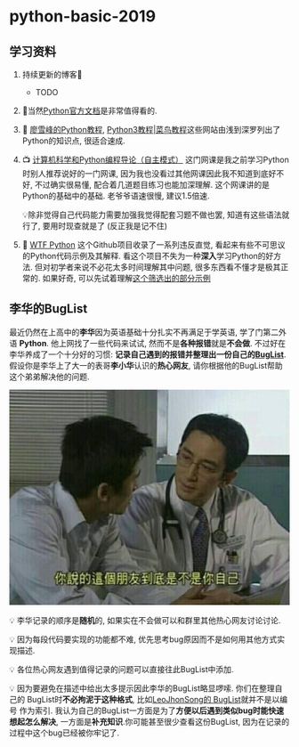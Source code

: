 # python-basic-2019

## 学习资料

1. 持续更新的博客💪

   - TODO

2. :open_book:当然[Python官方文档](https://docs.python.org/zh-cn/3/)是非常值得看的.

3. 📑 [廖雪峰的Python教程](https://www.liaoxuefeng.com/wiki/0014316089557264a6b348958f449949df42a6d3a2e542c000), [Python3教程|菜鸟教程](https://www.runoob.com/python3/python3-tutorial.html)这些网站由浅到深罗列出了Python的知识点, 很适合速成.
4. 📺 [计算机科学和Python编程导论（自主模式）](http://www.xuetangx.com/courses/course-v1:MITx+6_00_1x+sp/about) 这门网课是我之前学习Python时别人推荐说好的一门网课, 因为我也没看过其他网课因此我不知道到底好不好, 不过确实很易懂, 配合着几道题目练习也能加深理解. 这个网课讲的是Python的基础中的基础. 老爷爷语速很慢, 建议1.5倍速.

   💡除非觉得自己代码能力需要加强我觉得配套习题不做也罢, 知道有这些语法就行了, 要用时现查就是了 (反正我是记不住)

5. 📑 [WTF Python](https://github.com/satwikkansal/wtfpython) 这个Github项目收录了一系列违反直觉, 看起来有些不可思议的Python代码示例及其解释. 看这个项目不失为一种**深入**学习Python的好方法. 但对初学者来说不必花太多时间理解其中问题, 很多东西看不懂才是极其正常的. 如果好奇, 可以先试着理解[这个筛选出的部分示例](https://www.zhihu.com/question/29823322/answer/785465364)

## 李华的BugList

最近仍然在上高中的**李华**因为英语基础十分扎实不再满足于学英语, 学了门第二外语
**Python**. 他上网找了一些代码来试试, 然而不是**各种报错**就是**不会做**. 不过好在李华养成了一个十分好的习惯:
**记录自己遇到的报错并整理出一份自己的[BugList](lihua-BugList.md)**.
假设你是李华上了大一的表哥**李小华**认识的**热心网友**, 请你根据他的BugList帮助这个弟弟解决他的问题.

![](friend.jpg)

💡 李华记录的顺序是**随机**的, 如果实在不会做可以和群里其他热心网友讨论讨论.

💡 因为每段代码要实现的功能都不难, 优先思考bug原因而不是如何用其他方式实现描述.

💡 各位热心网友遇到值得记录的问题可以直接往此BugList中添加.

💡 因为要避免在描述中给出太多提示因此李华的BugList略显啰嗦. 你们在整理自己的
BugList时**不必拘泥于这种格式**, 比如[LeoJhonSong的
BugList](https://leojhonsong.github.io/zh-CN/2019/02/05/Bug-List/)就并不是以编号
作为索引. 我认为自己的BugList一方面是为了**方便以后遇到类似bug时能快速想起怎么解决**,
一方面是**补充知识**.你可能甚至很少查看这份BugList, 因为在记录的过程中这个bug已经被你牢记了.
